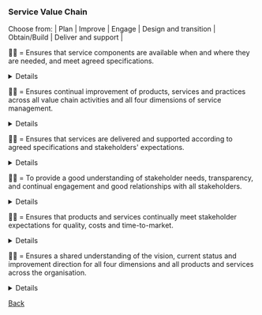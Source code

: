 ### Service Value Chain

Choose from: | Plan | Improve | Engage | Design and transition | Obtain/Build | Deliver and support |

:man_shrugging: = Ensures that service components are available when and where they are needed, and meet agreed specifications.
<details>
<b>Obtain/Build</b> = Ensures that service components are available when and where they are needed, and meet agreed specifications.
</details>

:woman_shrugging: = Ensures continual improvement of products, services and practices across all value chain activities and all four dimensions of service management.
<details>
<b>Improve</b> = Ensures continual improvement of products, services and practices across all value chain activities and all four dimensions of service management.
</details>

:man_shrugging: = Ensures that services are delivered and supported according to agreed specifications and stakeholders' expectations.
<details>
<b>Deliver and Support</b> = Ensures that services are delivered and supported according to agreed specifications and stakeholders' expectations.
</details>

:woman_shrugging: = To provide a good understanding of stakeholder needs, transparency, and continual engagement and good relationships with all stakeholders.
<details>
<b>Engage</b> = To provide a good understanding of stakeholder needs, transparency, and continual engagement and good relationships with all stakeholders.
</details>

:man_shrugging: = Ensures that products and services continually meet stakeholder expectations for quality, costs and time-to-market.
<details>
<b>Design and Transition</b> = Ensures that products and services continually meet stakeholder expectations for quality, costs and time-to-market.
</details>

:woman_shrugging: = Ensures a shared understanding of the vision, current status and improvement direction for all four dimensions and all products and services across the organisation.
<details>
<b>Plan</b> = Ensures a shared understanding of the vision, current status and improvement direction for all four dimensions and all products and services across the organisation.
</details>

[Back](README.md)
